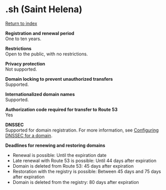 # \.sh \(Saint Helena\)<a name="sh"></a>

[Return to index](registrar-tld-list.md#index)

**Registration and renewal period**  
One to ten years\.

**Restrictions**  
Open to the public, with no restrictions\.

**Privacy protection**  
Not supported\.

**Domain locking to prevent unauthorized transfers**  
Supported\.

**Internationalized domain names**  
Supported\.

**Authorization code required for transfer to Route 53**  
Yes

**DNSSEC**  
Supported for domain registration\. For more information, see [Configuring DNSSEC for a domain](domain-configure-dnssec.md)\.

**Deadlines for renewing and restoring domains**  
+ Renewal is possible: Until the expiration date
+ Late renewal with Route 53 is possible: Until 44 days after expiration
+ Domain is deleted from Route 53: 45 days after expiration
+ Restoration with the registry is possible: Between 45 days and 75 days after expiration
+ Domain is deleted from the registry: 80 days after expiration